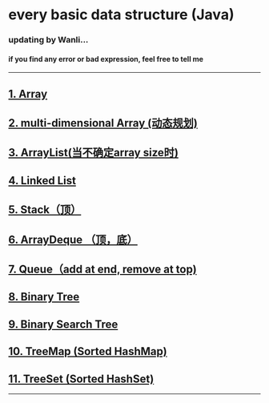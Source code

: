 # every basic data structure (Java) #
### updating by Wanli...
#### if you find any error or bad expression, feel free to tell me ####
---------


## [1. Array](https://github.com/IDGAQ/Java_Data_Structure-Wanli-/blob/main/Array.md)
## [2. multi-dimensional Array (动态规划)](https://github.com/IDGAQ/Java_Data_Structure-Wanli-/blob/main/Multi-D_Array.md)
## [3. ArrayList(当不确定array size时)](https://github.com/IDGAQ/Java_Data_Structure-Wanli-/blob/main/ArrayList.md)
## [4. Linked List](https://github.com/IDGAQ/Java_Data_Structure-Wanli-/blob/main/LinkedList.md)
## [5. Stack（顶）](https://github.com/IDGAQ/Java_Data_Structure-Wanli-/blob/main/Stack.md)
## [6. ArrayDeque （顶，底）](https://github.com/IDGAQ/Java_Data_Structure-Wanli-/blob/main/ArrayDeque.md)
## [7. Queue（add at end, remove at top)](https://github.com/IDGAQ/Java_Data_Structure-Wanli-/blob/main/Queue_%26_PQ_%26_Heap.md)
## [8. Binary Tree](https://github.com/IDGAQ/Java_Data_Structure-Wanli-/blob/main/Binary_Tree.md)
## [9. Binary Search Tree](https://github.com/IDGAQ/Java_Data_Structure-Wanli-/blob/main/Binary_Search_Tree.md)
## [10. TreeMap (Sorted HashMap)](https://github.com/IDGAQ/Java_Data_Structure-Wanli-/blob/main/Binary_Search_Tree.md)
## [11. TreeSet (Sorted HashSet)](https://github.com/IDGAQ/Java_Data_Structure-Wanli-/blob/main/Binary_Search_Tree.md)
---
